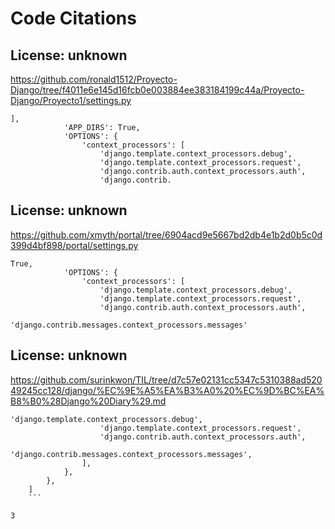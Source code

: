 # Code Citations

## License: unknown
https://github.com/ronald1512/Proyecto-Django/tree/f4011e6e145d16fcb0e003884ee383184199c44a/Proyecto-Django/Proyecto1/settings.py

```
],
            'APP_DIRS': True,
            'OPTIONS': {
                'context_processors': [
                    'django.template.context_processors.debug',
                    'django.template.context_processors.request',
                    'django.contrib.auth.context_processors.auth',
                    'django.contrib.
```


## License: unknown
https://github.com/xmyth/portal/tree/6904acd9e5667bd2db4e1b2d0b5c0d399d4bf898/portal/settings.py

```
True,
            'OPTIONS': {
                'context_processors': [
                    'django.template.context_processors.debug',
                    'django.template.context_processors.request',
                    'django.contrib.auth.context_processors.auth',
                    'django.contrib.messages.context_processors.messages'
```


## License: unknown
https://github.com/surinkwon/TIL/tree/d7c57e02131cc5347c5310388ad52049245cc128/django/%EC%9E%A5%EA%B3%A0%20%EC%9D%BC%EA%B8%B0%28Django%20Diary%29.md

```
'django.template.context_processors.debug',
                    'django.template.context_processors.request',
                    'django.contrib.auth.context_processors.auth',
                    'django.contrib.messages.context_processors.messages',
                ],
            },
        },
    ]
    ```

3
```


